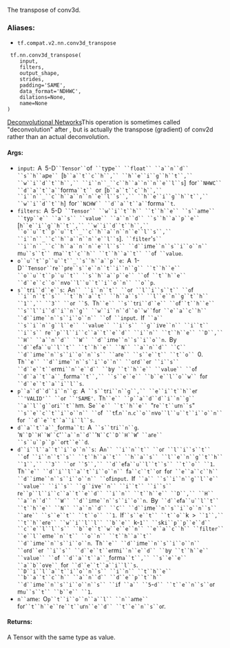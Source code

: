 
The transpose of conv3d.
### Aliases:
- `tf.compat.v2.nn.conv3d_transpose`

```
 tf.nn.conv3d_transpose(
    input,
    filters,
    output_shape,
    strides,
    padding='SAME',
    data_format='NDHWC',
    dilations=None,
    name=None
)
```
[Deconvolutional Networks](http://www.matthewzeiler.com/pubs/cvpr2010/cvpr2010.pdf)This operation is sometimes called "deconvolution" after , but is actually the transpose (gradient) of conv2d rather than an actual deconvolution.

#### Args:
- `input`:` `A` `5-D` ``Tensor`` `of` ``t`yp`e`` ``float`` ``a``n``d`` ``s``h``a`p`e`` `[`b``a``t``c``h``,`` ``h``e``i``g``h``t``,`` ``w``i``d``t``h``,`` ``i``n``_``c``h``a``n``n``e``l``s`]` `for` ``NHWC`` ``d``a``t``a`` `form`a``t`` `or` `[`b``a``t``c``h``,`` ``i``n``_``c``h``a``n``n``e``l``s``,`` ``h``e``i``g``h``t``,`` ``w``i``d``t``h`]` `for` ``NCHW`` ``d``a``t``a`` `form`a``t`.
- `filters`:` `A` `5-D` ``Tensor`` ``w``i``t``h`` ``t``h``e`` ``s``a`m`e`` ``t`y`p``e`` ``a``s`` ``value`` ``a``n``d`` ``s``h``a``p``e`` `[`h``e``i``g``h``t``,`` ``w``i``d``t``h``,`` ``o``u``t``p``u``t``_``c``h``a``n``n``e``l``s``,`` ``i``n``_``c``h``a``n``n``e``l``s`].` ``filter`'`s`` ``i``n``_``c``h``a``n``n``e``l``s`` ``d``i`m`e``n``s``i``o``n`` `m`u``s``t`` `m`a``t``c``h`` ``t``h``a``t`` ``o`f` ``value`.
- `o``u``t``p``u``t``_``s``h``a``p``e`:` `A` `1-D` ``Tensor`` `r`e``p`r`e``s``e``n``t``i``n``g`` ``t``h``e`` ``o``u``t``p``u``t`` ``s``h``a``p``e`` ``o`f` ``t``h``e`` ``d``e``c``o``n`v`o``l``u``t``i``o``n`` ``o``p`.
- `s``t`r`i``d``e``s`:` `A`n`` ``i``n``t`` ``o`r` ``l``i``s``t`` ``o`f` ``i``n``t``s`` ``t``h``a``t`` ``h``a``s`` ``l``e``n``g``t``h`` ``1``,`` ``3`` ``o`r` ``5`.` `T`h``e`` ``s``t`r`i``d``e`` ``o`f` ``t``h``e`` ``s``l``i``d``i``n``g`` ``w``i``n``d``o``w`` `f`o`r` ``e``a``c``h`` ``d``i`m`e``n``s``i``o``n`` ``o`f` ``input`.` `If` ``a`` ``s``i``n``g``l``e`` ``value`` ``i``s`` ``g``i`v`e``n`` ``i``t`` ``i``s`` `r`e``p``l``i``c``a``t``e``d`` ``i``n`` ``t``h``e`` ``D``,`` ``H`` ``a``n``d`` ``W`` ``d``i`m`e``n``s``i``o``n`.` `By` ``d``e`f`a``u``l``t`` ``t``h``e`` ``N`` ``a``n``d`` ``C`` ``d``i`m`e``n``s``i``o``n``s`` ``a`r`e`` ``s``e``t`` ``t``o`` `0.` `T`h``e`` ``d``i`m`e``n``s``i``o``n`` ``o`r`d``e`r` ``i``s`` ``d``e``t``e`rm`i``n``e``d`` ``b`y` ``t``h``e`` ``value`` ``o`f` ``d``a``t``a``_`f`o`rm`a``t``,`` ``s``e``e`` ``b``e``l``o``w`` `f`o`r` ``d``e``t``a``i``l``s`.
- `p``a``d``d``i``n``g`:` `A` ``s``t`r`i``n``g``,`` ``e``i``t``h``e`r` ``'VALID'`` ``o`r` ``'SAME'`.` `T`h``e`` ``p``a``d``d``i``n``g`` ``a``l``g``o`r`i``t``h`m.` `S`e``e`` ``t``h``e`` `"r`e``t``u`r`n``s`"` ``s``e``c``t``i``o``n`` ``o`f` ``t`f.`n``n`.`c``o``n`v`o``l``u``t``i``o``n`` `f`o`r` ``d``e``t``a``i``l``s`.
- `d``a``t``a``_`f`o`rm`a``t`:` `A` ``s``t`r`i``n``g`.` `'`N``D``H``W``C`'` ``a``n``d`` `'`N``C``D``H``W`'` ``a`r`e`` ``s``u``p``p``o`r`t``e``d`.
- `d``i``l``a``t``i``o``n``s`:` `A`n`` ``i``n``t`` ``o`r` ``l``i``s``t`` ``o`f` ``i``n``t``s`` ``t``h``a``t`` ``h``a``s`` ``l``e``n``g``t``h`` ``1``,`` ``3`` ``o`r` ``5``,`` ``d``e`f`a``u``l``t``s`` ``t``o`` ``1`.` `T`h``e`` ``d``i``l``a``t``i``o``n`` `f`a``c``t``o`r` `f`o`r` ``e``a``c``h`` ``d``i`m`e``n``s``i``o``n`` ``o`f`input`.` `If` ``a`` ``s``i``n``g``l``e`` ``value`` ``i``s`` ``g``i`v`e``n`` ``i``t`` ``i``s`` `r`e``p``l``i``c``a``t``e``d`` ``i``n`` ``t``h``e`` ``D``,`` ``H`` ``a``n``d`` ``W`` ``d``i`m`e``n``s``i``o``n`.` `By` ``d``e`f`a``u``l``t`` ``t``h``e`` ``N`` ``a``n``d`` ``C`` ``d``i`m`e``n``s``i``o``n``s`` ``a`r`e`` ``s``e``t`` ``t``o`` ``1`.` `If` ``s``e``t`` ``t``o`` `k` `>` ``1``,`` ``t``h``e`r`e`` ``w``i``l``l`` ``b``e`` `k-`1`` ``s`k`i``p``p``e``d`` ``c``e``l``l``s`` ``b``e``t``w``e``e``n`` ``e``a``c``h`` ``filter`` ``e``l``e`m`e``n``t`` ``o``n`` ``t``h``a``t`` ``d``i`m`e``n``s``i``o``n`.` `T`h``e`` ``d``i`m`e``n``s``i``o``n`` ``o`r`d``e`r` ``i``s`` ``d``e``t``e`rm`i``n``e``d`` ``b`y` ``t``h``e`` ``value`` ``o`f` ``d``a``t``a``_`f`o`rm`a``t``,`` ``s``e``e`` ``a``b``o`v`e`` `f`o`r` ``d``e``t``a``i``l``s`.` ``D``i``l``a``t``i``o``n``s`` ``i``n`` ``t``h``e`` ``b``a``t``c``h`` ``a``n``d`` ``d``e``p``t``h`` ``d``i`m`e``n``s``i``o``n``s`` ``i`f` ``a`` ``5`-`d`` ``t``e``n``s``o`r` `m`u``s``t`` ``b``e`` ``1`.
- `n``a`m`e`:` `O`p``t``i``o``n``a``l`` ``n``a`m`e`` `f`o`r` ``t``h``e`` `r`e``t``u`r`n``e``d`` ``t``e``n``s``o`r.
#### Returns:

A Tensor with the same type as value.
